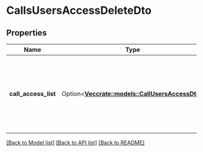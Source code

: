 # CallsUsersAccessDeleteDto

## Properties

Name | Type | Description | Notes
------------ | ------------- | ------------- | -------------
**call_access_list** | Option<[**Vec<crate::models::CallUsersAccessDto>**](CallUsersAccessDto.md)> | A list, in which each item specifies a call and a list of users to be removed from the call. | [optional]

[[Back to Model list]](../README.md#documentation-for-models) [[Back to API list]](../README.md#documentation-for-api-endpoints) [[Back to README]](../README.md)


